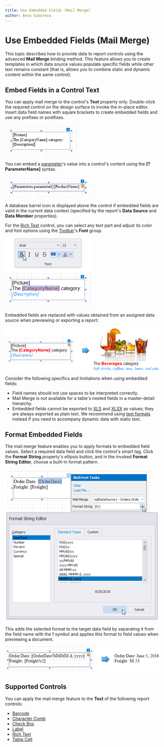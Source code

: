 ```yaml
---
title: Use Embedded Fields (Mail Merge)
author: Anna Gubareva
---
```

# Use Embedded Fields (Mail Merge)

This topic describes how to provide data to report controls using the advanced **Mail Merge** binding method. This feature allows you to create templates in which data source values populate specific fields while other text remains constant (that is, allows you to combine static and dynamic content within the same control).

## <a name="embedfields"></a>Embed Fields in a Control Text
You can apply mail merge to the control's **Text** property only. Double-click the required control on the design surface to invoke the in-place editor. Insert data field names with square brackets to create embedded fields and use any prefixes or postfixes.

![](../../../../images/eurd-win-mail-merge-insert-data-fields.png)

You can embed a [parameter](../use-report-parameters.md)'s value into a control's content using the **[?ParameterName]** syntax.

![](../../../../images/eurd-win-mail-merge-insert-parameters.png)

A database barrel icon is displayed above the control if embedded fields are valid in the current data context (specified by the report's **Data Source** and **Data Member** properties).

For the [Rich Text](../use-report-elements/use-basic-report-controls/rich-text.md) control, you can select any text part and adjust its color and font options using the [Toolbar](../report-designer-tools/toolbar.md)'s **Font** group.

![](../../../../images/eurd-win-mail-merge-format-text.png)

Embedded fields are replaced with values obtained from an assigned data source when previewing or exporting a report:

![](../../../../images/eurd-win-mail-merge-preview-result.png)

Consider the following specifics and limitations when using embedded fields:

* Field names should not use spaces to be interpreted correctly.
* Mail Merge is not available for a table's nested fields in a master-detail hierarchy.
* Embedded fields cannot be exported to [XLS](../../../print-preview/print-preview-for-winforms/exporting/xls-specific-export-options.md) and [XLSX](../../../print-preview/print-preview-for-winforms/exporting/xlsx-specific-export-options.md) as values; they are always exported as plain text. We recommend using [text formats](../shape-report-data/format-data.md) instead if you need to accompany dynamic data with static text.

## <a name="formatfields"></a>Format Embedded Fields
The mail merge feature enables you to apply formats to embedded field values. Select a required data field and click the control's smart tag. Click the **Format String** property's ellipsis button, and in the invoked **Format String Editor**, choose a built-in format pattern.

![](../../../../images/eurd-win-mail-merge-format-string.png)

This adds the selected format to the target data field by separating it from the field name with the **!** symbol and applies this format to field values when previewing a document.

![](../../../../images/eurd-win-mail-merge-format-string-result.png)

## <a name="supportedcontrols"></a>Supported Controls
You can apply the mail merge feature to the **Text** of the following report controls:

* [Barcode](../use-report-elements/use-bar-codes.md)
* [Character Comb](../use-report-elements/use-basic-report-controls/character-comb.md)
* [Check Box](../use-report-elements/use-basic-report-controls/check-box.md)
* [Label](../use-report-elements/use-basic-report-controls/label.md)
* [Rich Text](../use-report-elements/use-basic-report-controls/rich-text.md)
* [Table Cell](../use-report-elements/use-tables.md)